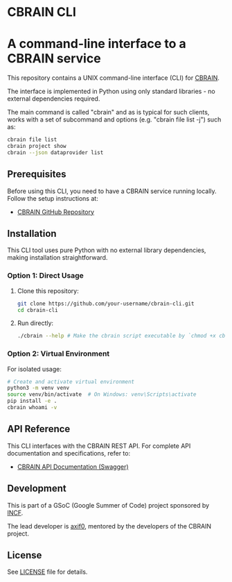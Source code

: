 # CBRAIN CLI

A command-line interface to a CBRAIN service
============================================

This repository contains a UNIX command-line interface (CLI) for [CBRAIN](https://github.com/aces/cbrain).

The interface is implemented in Python using only standard libraries - no external dependencies required.

The main command is called "cbrain" and as is typical for such clients, works
with a set of subcommand and options (e.g. "cbrain file list -j") such as:
```bash
cbrain file list
cbrain project show
cbrain --json dataprovider list
```

## Prerequisites

Before using this CLI, you need to have a CBRAIN service running locally. Follow the setup instructions at:
- [CBRAIN GitHub Repository](https://github.com/aces/cbrain)

## Installation

This CLI tool uses pure Python with no external library dependencies, making installation straightforward.

### Option 1: Direct Usage

1. Clone this repository:
   ```bash
   git clone https://github.com/your-username/cbrain-cli.git
   cd cbrain-cli
   ```

2. Run directly:
   ```bash
   ./cbrain --help # Make the cbrain script executable by `chmod +x cbrain`
   ```

### Option 2: Virtual Environment

For isolated usage:

```bash
# Create and activate virtual environment
python3 -m venv venv
source venv/bin/activate  # On Windows: venv\Scripts\activate
pip install -e .
cbrain whoami -v
```

## API Reference

This CLI interfaces with the CBRAIN REST API. For complete API documentation and specifications, refer to:
- [CBRAIN API Documentation (Swagger)](https://app.swaggerhub.com/apis/prioux/CBRAIN/7.0.0)

## Development

This is part of a GSoC (Google Summer of Code) project sponsored by [INCF](https://www.incf.org/).

The lead developer is [axif0](https://github.com/axif0), mentored by the developers of the CBRAIN project.

## License

See [LICENSE](LICENSE) file for details.
